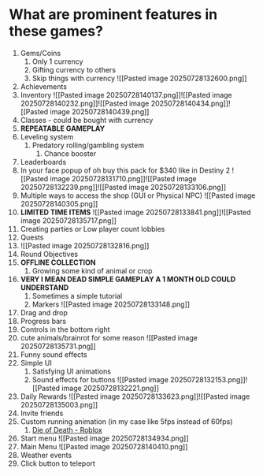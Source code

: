 # What are prominent features in these games?
1. Gems/Coins
	1. Only 1 currency
	2. Gifting currency to others
	3. Skip things with currency
	   ![[Pasted image 20250728132600.png]]
2. Achievements 
3. Inventory
   ![[Pasted image 20250728140137.png]]![[Pasted image 20250728140232.png]]![[Pasted image 20250728140434.png]]![[Pasted image 20250728140439.png]]
4. Classes - could be bought with currency
5. **REPEATABLE GAMEPLAY**
6. Leveling system
	1. Predatory rolling/gambling system
		1. Chance booster
7. Leaderboards
8. In your face popup of oh buy this pack for $340 like in Destiny 2
	   ![[Pasted image 20250728131710.png]]![[Pasted image 20250728132239.png]]![[Pasted image 20250728133106.png]]
9. Multiple ways to access the shop (GUI or Physical NPC)
   ![[Pasted image 20250728140305.png]]
10. **LIMITED TIME ITEMS**
	   ![[Pasted image 20250728133841.png]]![[Pasted image 20250728135717.png]]
11. Creating parties or Low player count lobbies
12. Quests
13. ![[Pasted image 20250728132816.png]]
14. Round Objectives
15. **OFFLINE COLLECTION**
	1. Growing some kind of animal or crop
16. **VERY I MEAN DEAD SIMPLE GAMEPLAY A 1 MONTH OLD COULD UNDERSTAND**
	1. Sometimes a simple tutorial
	2. Markers ![[Pasted image 20250728133148.png]]
17. Drag and drop
18. Progress bars
19. Controls in the bottom right
20. cute animals/brainrot for some reason
    ![[Pasted image 20250728135731.png]]
21. Funny sound effects
22. Simple UI
	1. Satisfying UI animations
	2. Sound effects for buttons
	    ![[Pasted image 20250728132153.png]]![[Pasted image 20250728132221.png]]
23. Daily Rewards
    ![[Pasted image 20250728133623.png]]![[Pasted image 20250728135003.png]]
24. Invite friends
25. Custom running animation (in my case like 5fps instead of 60fps)
	1. [Die of Death - Roblox](https://www.roblox.com/games/71895508397153/Die-of-Death)
26. Start menu
    ![[Pasted image 20250728134934.png]]
27. Main Menu
    ![[Pasted image 20250728140410.png]]
28. Weather events
29. Click button to teleport